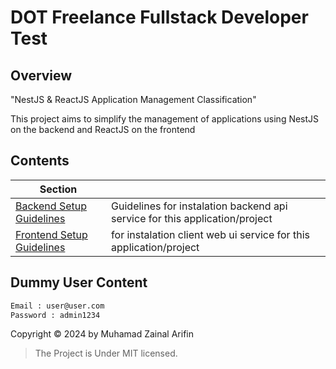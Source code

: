 # DOT Freelance Fullstack Developer Test

## Overview

"NestJS & ReactJS Application Management Classification"

This project aims to simplify the management of applications using NestJS on the backend and ReactJS on the frontend

## Contents

| Section                                            |                                                                             |
| -------------------------------------------------- | --------------------------------------------------------------------------- |
| [Backend Setup Guidelines](./dot-backend#readme)   | Guidelines for instalation backend api service for this application/project |
| [Frontend Setup Guidelines](./dot-frontend#readme) | for instalation client web ui service for this application/project          |

## Dummy User Content

```bash
Email : user@user.com
Password : admin1234
```

Copyright © 2024 by Muhamad Zainal Arifin

> The Project is Under MIT licensed.
